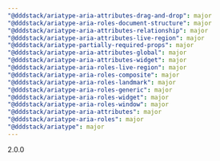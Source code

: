 ```yaml
---
"@dddstack/ariatype-aria-attributes-drag-and-drop": major
"@dddstack/ariatype-aria-roles-document-structure": major
"@dddstack/ariatype-aria-attributes-relationship": major
"@dddstack/ariatype-aria-attributes-live-region": major
"@dddstack/ariatype-partially-required-props": major
"@dddstack/ariatype-aria-attributes-global": major
"@dddstack/ariatype-aria-attributes-widget": major
"@dddstack/ariatype-aria-roles-live-region": major
"@dddstack/ariatype-aria-roles-composite": major
"@dddstack/ariatype-aria-roles-landmark": major
"@dddstack/ariatype-aria-roles-generic": major
"@dddstack/ariatype-aria-roles-widget": major
"@dddstack/ariatype-aria-roles-window": major
"@dddstack/ariatype-aria-attributes": major
"@dddstack/ariatype-aria-roles": major
"@dddstack/ariatype": major
---
```


2.0.0
